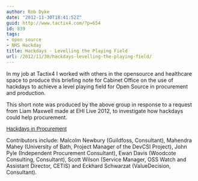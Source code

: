```yaml
---
author: Rob Dyke
date: "2012-11-30T18:41:52Z"
guid: http://www.tactix4.com/?p=654
id: 839
tags:
- open source
- NHS Hackday
title: Hackdays - Levelling the Playing Field
url: /2012/11/30/hackdays-levelling-the-playing-field/
---
```

In my job at Tactix4 I worked with others in the opensource and healthcare space to produce this briefing note for Cabinet Office on the use of hackdays to achieve a level playing field for Open Source in procurement and production.

<!--more-->

This short note was produced by the above group in response to a request from Liam Maxwell made at EHI Live 2012, to investigate how hackdays could help procurement.

<a style="margin: 12px auto 6px auto; font-family: Helvetica,Arial,Sans-serif; font-style: normal; font-variant: normal; font-weight: normal; font-size: 14px; line-height: normal; font-size-adjust: none; font-stretch: normal; -x-system-font: none; display: block; text-decoration: underline;" title="View Hackdays in Procurement on Scribd" href="http://www.scribd.com/doc/114734608/Hackdays-in-Procurement">Hackdays in Procurement</a>

<!-- iframe plugin v.3.0 wordpress.org/plugins/iframe/ -->

Contributors include: Malcolm Newbury (Guildfoss, Consultant), Mahendra Mahey (University of Bath, Project Manager of the DevCSI Project), John Pyle (Independent Procurement Consultant), Ewan Davis (Woodcote Consulting, Consultant), Scott Wilson (Service Manager, OSS Watch and Assistant Director, CETIS) and Eckhard Schwarzat (ValueDecision, Consultant).